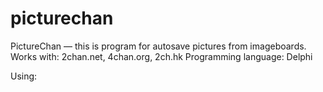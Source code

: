 # picturechan
PictureChan — this is program for autosave pictures from imageboards.
Works with: 2chan.net, 4chan.org, 2ch.hk
Programming language: Delphi

Using: 
